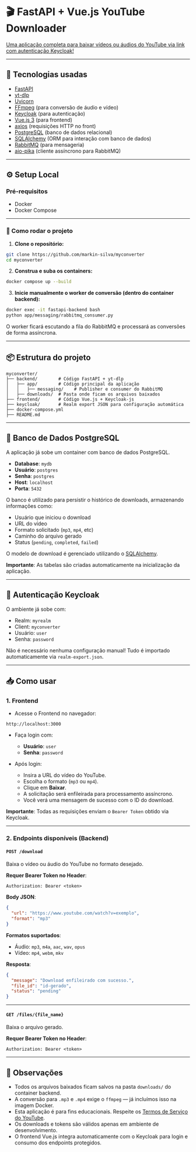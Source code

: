 # 🎬 FastAPI + Vue.js YouTube Downloader

[Uma aplicação completa para baixar vídeos ou áudios do YouTube via link com autenticação Keycloak!](https://github.com/markin-silva/myconverter)

---

## 🚀 Tecnologias usadas
- [FastAPI](https://fastapi.tiangolo.com/)
- [yt-dlp](https://github.com/yt-dlp/yt-dlp)
- [Uvicorn](https://www.uvicorn.org/)
- [FFmpeg](https://ffmpeg.org/) (para conversão de áudio e vídeo)
- [Keycloak](https://www.keycloak.org/) (para autenticação)
- [Vue.js 3](https://vuejs.org/) (para frontend)
- [axios](https://axios-http.com/) (requisições HTTP no front)
- [PostgreSQL](https://www.postgresql.org/) (banco de dados relacional)
- [SQLAlchemy](https://www.sqlalchemy.org/) (ORM para interação com banco de dados)
- [RabbitMQ](https://www.rabbitmq.com/) (para mensageria)
- [aio-pika](https://aio-pika.readthedocs.io/) (cliente assíncrono para RabbitMQ)

---

## ⚙️ Setup Local

### Pré-requisitos
- Docker
- Docker Compose

---

### 🐳 Como rodar o projeto

1. **Clone o repositório:**

```bash
git clone https://github.com/markin-silva/myconverter
cd myconverter
```

2. **Construa e suba os containers:**

```bash
docker compose up --build
```

3. **Inicie manualmente o worker de conversão (dentro do container backend):**

```bash
docker exec -it fastapi-backend bash
python app/messaging/rabbitmq_consumer.py
```

O worker ficará escutando a fila do RabbitMQ e processará as conversões de forma assíncrona.

---

## 📦 Estrutura do projeto

```
myconverter/
├── backend/        # Código FastAPI + yt-dlp
│   ├── app/        # Código principal da aplicação
│   │   ├── messaging/    # Publisher e consumer do RabbitMQ
│   ├── downloads/  # Pasta onde ficam os arquivos baixados
├── frontend/       # Código Vue.js + Keycloak-js
├── keycloak/       # Realm export JSON para configuração automática
├── docker-compose.yml
├── README.md
```

---

## 🐘 Banco de Dados PostgreSQL

A aplicação já sobe um container com banco de dados PostgreSQL.

- **Database**: `mydb`
- **Usuário**: `postgres`
- **Senha**: `postgres`
- **Host**: `localhost`
- **Porta**: `5432`

O banco é utilizado para persistir o histórico de downloads, armazenando informações como:
- Usuário que iniciou o download
- URL do vídeo
- Formato solicitado (`mp3`, `mp4`, etc)
- Caminho do arquivo gerado
- Status (`pending`, `completed`, `failed`)

O modelo de download é gerenciado utilizando o [SQLAlchemy](https://www.sqlalchemy.org/).

**Importante**: As tabelas são criadas automaticamente na inicialização da aplicação.

---

## 🔐 Autenticação Keycloak

O ambiente já sobe com:

- Realm: `myrealm`
- Client: `myconverter`
- Usuário: `user`
- Senha: `password`

Não é necessário nenhuma configuração manual! Tudo é importado automaticamente via `realm-export.json`.

---

## 📥 Como usar

### 1. Frontend

- Acesse o Frontend no navegador:

```
http://localhost:3000
```

- Faça login com:
  - **Usuário**: `user`
  - **Senha**: `password`

- Após login:
  - Insira a URL do vídeo do YouTube.
  - Escolha o formato (`mp3` ou `mp4`).
  - Clique em **Baixar**.
  - A solicitação será enfileirada para processamento assíncrono.
  - Você verá uma mensagem de sucesso com o ID do download.

**Importante**: Todas as requisições enviam o `Bearer Token` obtido via Keycloak.

---

### 2. Endpoints disponíveis (Backend)

#### `POST /download`

Baixa o vídeo ou áudio do YouTube no formato desejado.

**Requer Bearer Token no Header**:

```http
Authorization: Bearer <token>
```

**Body JSON**:

```json
{
  "url": "https://www.youtube.com/watch?v=exemplo",
  "format": "mp3"
}
```

**Formatos suportados**:
- Áudio: `mp3`, `m4a`, `aac`, `wav`, `opus`
- Vídeo: `mp4`, `webm`, `mkv`

**Resposta**:

```json
{
  "message": "Download enfileirado com sucesso.",
  "file_id": "id-gerado",
  "status": "pending"
}
```

---

#### `GET /files/{file_name}`

Baixa o arquivo gerado.

**Requer Bearer Token no Header**:

```http
Authorization: Bearer <token>
```

---

## 📝 Observações
- Todos os arquivos baixados ficam salvos na pasta `downloads/` do container backend.
- A conversão para `.mp3` e `.mp4` exige o `ffmpeg` — já incluímos isso na imagem Docker.
- Esta aplicação é para fins educacionais. Respeite os [Termos de Serviço do YouTube](https://www.youtube.com/t/terms).
- Os downloads e tokens são válidos apenas em ambiente de desenvolvimento.
- O frontend Vue.js integra automaticamente com o Keycloak para login e consumo dos endpoints protegidos.
